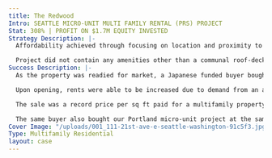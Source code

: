 ```yaml
---
title: The Redwood
Intro: SEATTLE MICRO-UNIT MULTI FAMILY RENTAL (PRS) PROJECT
Stat: 308% | PROFIT ON $1.7M EQUITY INVESTED
Strategy Description: |-
  Affordability achieved through focusing on location and proximity to employment and entertainment hubs by delivering a size of unit that was 30% cheaper than the marketplace at the time of construction.

  Project did not contain any amenities other than a communal roof-deck, this was critical in enabling expense costs to be low and a maximum value per sq ft earnt in revenue. Crucially, the site had no parking requirement from the city which kept costs down.
Success Description: |-
  As the property was readied for market, a Japanese funded buyer bought the property before its launch for $17.5m.

  Upon opening, rents were able to be increased due to demand from an average of $1050 pcm to $1450 pcm.

  The sale was a record price per sq ft paid for a multifamily property in the Seattle market at $918 per sq ft.

  The same buyer also bought our Portland micro-unit project at the same time.
Cover Image: "/uploads/001_111-21st-ave-e-seattle-washington-91c5f3.jpg"
Type: Multifamily Residential
layout: case
---
```


